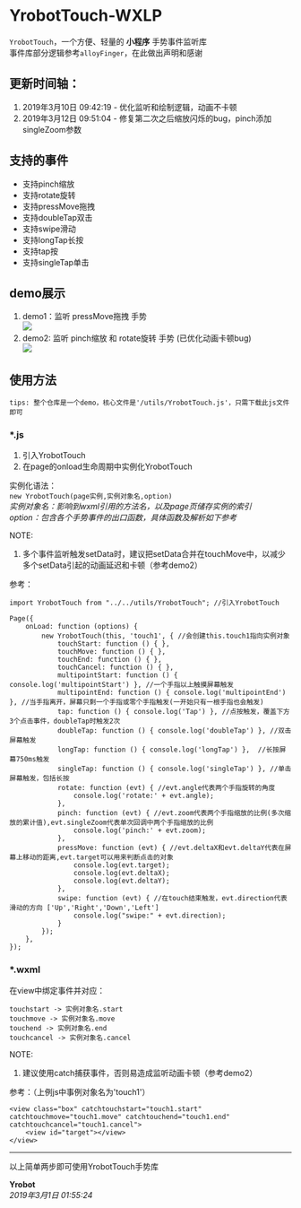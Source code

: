 # YrobotTouch-WXLP
`YrobotTouch`，一个方便、轻量的 __小程序__ 手势事件监听库  
事件库部分逻辑参考`alloyFinger`，在此做出声明和感谢  

## 更新时间轴：  
1. 2019年3月10日 09:42:19  - 优化监听和绘制逻辑，动画不卡顿
2. 2019年3月12日 09:51:04  - 修复第二次之后缩放闪烁的bug，pinch添加singleZoom参数

## 支持的事件  
- 支持pinch缩放  
- 支持rotate旋转  
- 支持pressMove拖拽  
- 支持doubleTap双击  
- 支持swipe滑动  
- 支持longTap长按  
- 支持tap按  
- 支持singleTap单击  

## demo展示  
1. demo1：监听 pressMove拖拽 手势  
![](https://ws1.sinaimg.cn/large/d586f89bly1g0nnub7hlzg205k09wq8s.gif)  
2. demo2: 监听 pinch缩放 和 rotate旋转 手势 (已优化动画卡顿bug)  
![](https://ws1.sinaimg.cn/large/d586f89bly1g0xgbp58jbg205k0bx7dk.gif)

## 使用方法  
`tips: 整个仓库是一个demo，核心文件是'/utils/YrobotTouch.js'，只需下载此js文件即可`  

### *.js  
1. 引入YrobotTouch
2. 在page的onload生命周期中实例化YrobotTouch  

实例化语法：    
`new YrobotTouch(page实例,实例对象名,option)`  
_实例对象名：影响到wxml引用的方法名，以及page页储存实例的索引_  
_option：包含各个手势事件的出口函数，具体函数及解析如下参考_

NOTE:  
1. 多个事件监听触发setData时，建议把setData合并在touchMove中，以减少多个setData引起的动画延迟和卡顿（参考demo2）   

参考：
```
import YrobotTouch from "../../utils/YrobotTouch"; //引入YrobotTouch

Page({
    onLoad: function (options) {
        new YrobotTouch(this, 'touch1', { //会创建this.touch1指向实例对象
            touchStart: function () { },
            touchMove: function () { },
            touchEnd: function () { },
            touchCancel: function () { },
            multipointStart: function () { console.log('multipointStart') }, //一个手指以上触摸屏幕触发
            multipointEnd: function () { console.log('multipointEnd') }, //当手指离开，屏幕只剩一个手指或零个手指触发(一开始只有一根手指也会触发)
            tap: function () { console.log('Tap') }, //点按触发，覆盖下方3个点击事件，doubleTap时触发2次 
            doubleTap: function () { console.log('doubleTap') }, //双击屏幕触发
            longTap: function () { console.log('longTap') },  //长按屏幕750ms触发
            singleTap: function () { console.log('singleTap') }, //单击屏幕触发，包括长按
            rotate: function (evt) { //evt.angle代表两个手指旋转的角度
                console.log('rotate:' + evt.angle);
            },
            pinch: function (evt) { //evt.zoom代表两个手指缩放的比例(多次缩放的累计值),evt.singleZoom代表单次回调中两个手指缩放的比例
                console.log('pinch:' + evt.zoom);
            },
            pressMove: function (evt) { //evt.deltaX和evt.deltaY代表在屏幕上移动的距离,evt.target可以用来判断点击的对象
                console.log(evt.target);
                console.log(evt.deltaX);
                console.log(evt.deltaY);
            },
            swipe: function (evt) { //在touch结束触发，evt.direction代表滑动的方向 ['Up','Right','Down','Left']
                console.log("swipe:" + evt.direction);
            }
        });
    },
});  
```

### *.wxml  
在view中绑定事件并对应：  
```
touchstart -> 实例对象名.start  
touchmove -> 实例对象名.move  
touchend -> 实例对象名.end    
touchcancel -> 实例对象名.cancel   
```

NOTE:  
1. 建议使用catch捕获事件，否则易造成监听动画卡顿（参考demo2）  

参考：（上例js中事例对象名为'touch1'）
```
<view class="box" catchtouchstart="touch1.start" catchtouchmove="touch1.move" catchtouchend="touch1.end" catchtouchcancel="touch1.cancel">
    <view id="target"></view>
</view>
```

-----
以上简单两步即可使用YrobotTouch手势库


__Yrobot__  
_2019年3月1日 01:55:24_
